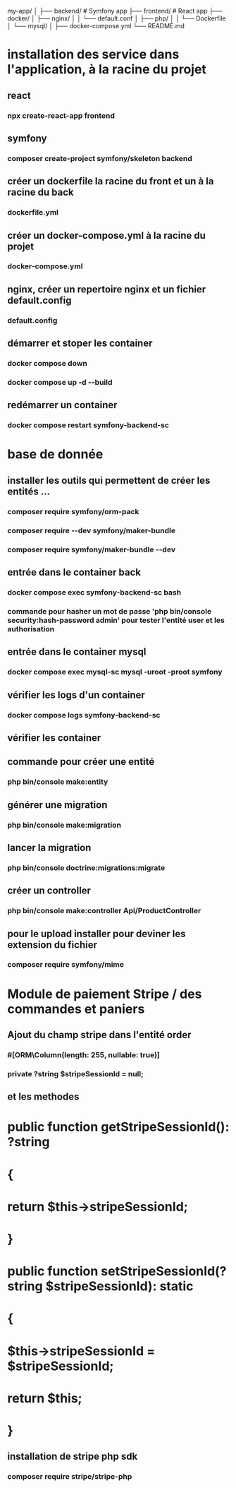 my-app/
│
├── backend/             # Symfony app
├── frontend/            # React app
├── docker/
│   ├── nginx/
│   │   └── default.conf
│   ├── php/
│   │   └── Dockerfile
│   └── mysql/
│
├── docker-compose.yml
└── README.md



# installation des service dans l'application, à la racine du projet
## react
### npx create-react-app frontend


## symfony
### composer create-project symfony/skeleton backend

## créer un dockerfile la racine du front et un à la racine du back
### dockerfile.yml

## créer un docker-compose.yml à la racine du projet
### docker-compose.yml

## nginx, créer un repertoire nginx et un fichier default.config
### default.config


## démarrer et stoper les container 
### docker compose down
### docker compose up -d --build

## redémarrer un container 
### docker compose restart symfony-backend-sc


# base de donnée
## installer les outils qui permettent de créer les entités ...
### composer require symfony/orm-pack
### composer require --dev symfony/maker-bundle
### composer require symfony/maker-bundle --dev

## entrée dans le container back
### docker compose exec symfony-backend-sc bash
### commande pour hasher un mot de passe 'php bin/console security:hash-password admin' pour tester l'entité user et les authorisation

## entrée dans le container mysql 
### docker compose exec mysql-sc mysql -uroot -proot symfony

## vérifier les logs d'un container 
### docker compose logs symfony-backend-sc

## vérifier les container

## commande pour créer une entité
### php bin/console make:entity

## générer une migration
### php bin/console make:migration

## lancer la migration
### php bin/console doctrine:migrations:migrate

## créer un controller
### php bin/console make:controller Api/ProductController


## pour le upload installer pour deviner les extension du fichier 
### composer require symfony/mime



# Module de paiement Stripe / des commandes et paniers 
## Ajout du champ stripe dans l'entité order

###   #[ORM\Column(length: 255, nullable: true)]
###   private ?string $stripeSessionId = null;

## et les methodes 
#  public function getStripeSessionId(): ?string
# {
#    return $this->stripeSessionId;
# }

# public function setStripeSessionId(?string $stripeSessionId): static
# {
#  $this->stripeSessionId = $stripeSessionId;
#    return $this;
# }   

## installation de stripe php sdk
### composer require stripe/stripe-php